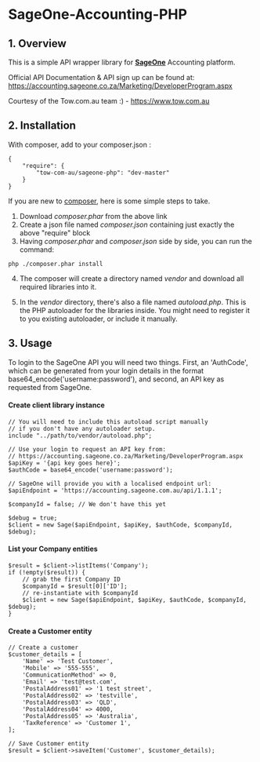 # SageOne-Accounting-PHP

## 1. Overview

This is a simple API wrapper library for [**SageOne**](http://www.sageone.com) Accounting platform.

Official API Documentation & API sign up can be found at: <https://accounting.sageone.co.za/Marketing/DeveloperProgram.aspx>

Courtesy of the Tow.com.au team :) - https://www.tow.com.au

## 2. Installation

With composer, add to your composer.json :

```
{
    "require": {
        "tow-com-au/sageone-php": "dev-master"
    }
}
```

If you are new to [composer](http://getcomposer.org/), here is some simple steps to take.

1. Download *composer.phar* from the above link
2. Create a json file named *composer.json* containing just exactly the above "require" block
3. Having *composer.phar* and *composer.json* side by side, you can run the command:
```
php ./composer.phar install
```
4. The composer will create a directory named *vendor* and download all required libraries into it.

5. In the *vendor* directory, there's also a file named *autoload.php*. This is the PHP autoloader for the libraries inside. You might need to register it to you existing autoloader, or include it manually.

## 3. Usage
To login to the SageOne API you will need two things. First, an 'AuthCode', which can be generated from your login details in the format base64_encode('username:password'), and second, an API key as requested from SageOne.

#### Create client library instance

```
// You will need to include this autoload script manually
// if you don't have any autoloader setup.
include "../path/to/vendor/autoload.php"; 

// Use your login to request an API key from:
// https://accounting.sageone.co.za/Marketing/DeveloperProgram.aspx
$apiKey = '{api key goes here}';
$authCode = base64_encode('username:password');

// SageOne will provide you with a localised endpoint url:
$apiEndpoint = 'https://accounting.sageone.com.au/api/1.1.1';

$companyId = false; // We don't have this yet

$debug = true;
$client = new Sage($apiEndpoint, $apiKey, $authCode, $companyId, $debug);

```
####  List your Company entities
```
$result = $client->listItems('Company');
if (!empty($result)) {
	// grab the first Company ID
	$companyId = $result[0]['ID'];
	// re-instantiate with $companyId
	$client = new Sage($apiEndpoint, $apiKey, $authCode, $companyId, $debug);
}

```
####  Create a Customer entity
```
// Create a customer
$customer_details = [
    'Name' => 'Test Customer',
    'Mobile' => '555-555',
    'CommunicationMethod' => 0,
    'Email' => 'test@test.com',
    'PostalAddress01' => '1 test street',
    'PostalAddress02' => 'testville',
    'PostalAddress03' => 'QLD',
    'PostalAddress04' => 4000,
    'PostalAddress05' => 'Australia',
    'TaxReference' => 'Customer 1',
];

// Save Customer entity
$result = $client->saveItem('Customer', $customer_details);

```
